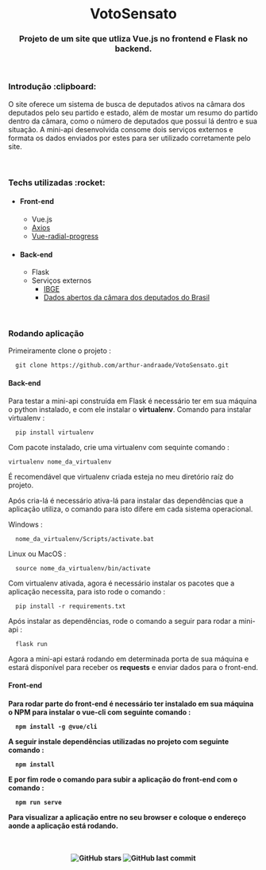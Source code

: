 <h1 align="center">VotoSensato</h1>
<p><h3 align="center">Projeto de um site que utliza Vue.js no frontend e Flask no backend.</h3></p>
<br>
<h3>Introdução :clipboard:</h3>
  <p> O site oferece um sistema de busca de deputados ativos na câmara dos deputados pelo seu partido e estado, além de mostar um resumo do partido dentro da câmara, como o número de deputados que possui lá dentro e sua situação. A mini-api desenvolvida consome dois serviços externos e formata os dados enviados por estes  para ser utilizado corretamente pelo site.</p>
 <br>
 <h3>Techs utilizadas :rocket:</h3>
  <ul>
    <li>
      <h4>Front-end</h4>
      <ul>
        <li>Vue.js</li>
        <li><a href="https://github.com/axios/axios">Axios<a></li>
        <li><a href="https://github.com/wyzantinc/vue-radial-progress">Vue-radial-progress</a></li>
      </ul>
   </li>
   <li>
      <h4>Back-end</h4>
      <ul>
        <li>Flask</li>
        <li>
          Serviços externos
          <ul>
            <li><a href="https://servicodados.ibge.gov.br/api/docs/localidades?versao=1">IBGE</a></li>
            <li><a href="https://dadosabertos.camara.leg.br/swagger/api.html">Dados abertos da câmara dos deputados do Brasil</a></li>
          </ul>
        </li>
     </ul>   
   </li>  
  </ul>
 <br>
<h3>Rodando aplicação</h3>
Primeiramente clone o projeto :

```
  git clone https://github.com/arthur-andraade/VotoSensato.git
```

<h4><strong>Back-end</strong></h4>
<p>Para testar a mini-api construída em Flask é necessário ter em sua máquina o python instalado, e com ele instalar o <strong>virtualenv</strong>. Comando para instalar virtualenv :</p>

```
  pip install virtualenv
```
<p>Com pacote instalado, crie uma virtualenv com sequinte comando :</p>

```
virtualenv nome_da_virtualenv
```
É recomendável que virtualenv criada esteja no meu diretório raíz do projeto.
<p>Após cria-lá é necessário ativa-lá para instalar das dependências que a aplicação utiliza, o comando para isto difere em cada sistema operacional.</p>
<p>Windows :</p>

```
  nome_da_virtualenv/Scripts/activate.bat
```

<p>Linux ou MacOS : </p>

```
  source nome_da_virtualenv/bin/activate
```
Com virtualenv ativada, agora é necessário instalar os pacotes que a aplicação necessita, para isto rode o comando :

```
  pip install -r requirements.txt
```
Após instalar as dependências, rode o comando a seguir
para rodar a mini-api :

```
  flask run
```
Agora a mini-api estará rodando em determinada porta de sua máquina e estará disponível para receber os **requests** e enviar dados para o front-end.
<br>
<h4><strong>Front-end</strong><h4>
<p> Para rodar parte do front-end é necessário ter instalado em sua máquina o NPM para instalar o vue-cli com seguinte comando : </p>

```
  npm install -g @vue/cli
```
A seguir instale dependências utilizadas no projeto com seguinte comando :

```
  npm install 
``` 
E por fim rode o comando para subir a aplicação do front-end com o comando :
```
  npm run serve
```
<p>Para visualizar a aplicação entre no seu browser e coloque o endereço aonde a aplicação está rodando.</p>
<br>
<br>
<div align="center">
  <img alt="GitHub stars" src="https://img.shields.io/github/stars/arthur-andraade/VotoSensato?style=social">
  <img alt="GitHub last commit" src="https://img.shields.io/github/last-commit/arthur-andraade/VotoSensato">
</div>
